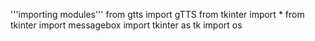 '''importing modules'''
from gtts import gTTS
from tkinter import *
from tkinter import messagebox
import tkinter as tk
import os
